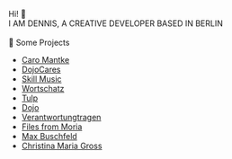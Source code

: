 Hi! 👋 
<br>
I AM DENNIS, A CREATIVE DEVELOPER BASED IN BERLIN
<br>
<br>
🌱 Some Projects
<ul> 
  <li><a href="https://www.caromantke.de/" rel="nofollow">Caro Mantke</a></li>
 <li><a href="https://dojocares.de/" rel="nofollow">DojoCares</a></li>
 <li><a href="https://skill-music.de/" rel="nofollow">Skill Music</a></li>
 <li><a href="https://wortschatz-translation.de/" rel="nofollow">Wortschatz</a></li>
 <li><a href="https://www.tulp.de/" rel="nofollow">Tulp</a></li>
 <li><a href="https://www.dojo-berlin.de" rel="nofollow">Dojo</a></li>
 <li><a href="https://verantwortungtragen.org/" rel="nofollow">Verantwortungtragen</a></li>
 <li><a href="https://filesfrommoria.de/" rel="nofollow">Files from Moria</a></li>
 <li><a href="https://maxbuschfeld.com/" rel="nofollow">Max Buschfeld</a></li>
 <li><a href="https://christinamariagross.de/" rel="nofollow">Christina Maria Gross</a></li>
</ul>

<!---
denniszyche/denniszyche is a ✨ special ✨ repository because its `README.md` (this file) appears on your GitHub profile.
You can click the Preview link to take a look at your changes.
--->
